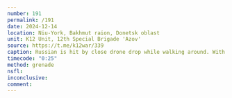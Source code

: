 ```yaml
---
number: 191
permalink: /191
date: 2024-12-14
location: Niu-York, Bakhmut raion, Donetsk oblast
unit: K12 Unit, 12th Special Brigade 'Azov'
source: https://t.me/k12war/339
caption: Russian is hit by close drone drop while walking around. With his leg visibly injured and bleeding, he puts grenade under himself and detonates
timecode: "0:25"
method: grenade
nsfl: 
inconclusive: 
comment: 
---
```

<script async src="https://telegram.org/js/telegram-widget.js?22" data-telegram-post="k12war/339" data-width="100%" data-userpic="false"></script>